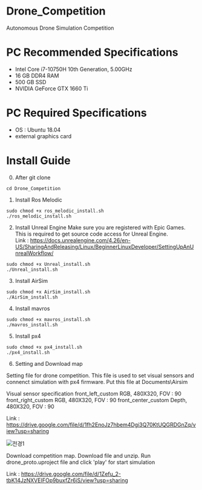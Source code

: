 # Drone_Competition
Autonomous Drone Simulation Competition

# PC Recommended Specifications
- Intel Core i7-10750H 10th Generation, 5.00GHz
- 16 GB DDR4 RAM
- 500 GB SSD
- NVIDIA GeForce GTX 1660 Ti

# PC Required Specifications
- OS : Ubuntu 18.04
- external graphics card

# Install Guide
0. After git clone
```
cd Drone_Competition
```
1. Install Ros Melodic
```
sudo chmod +x ros_melodic_install.sh
./ros_melodic_install.sh
```
  
2. Install Unreal Engine
Make sure you are registered with Epic Games. This is required to get source code access for Unreal Engine.     
Link : https://docs.unrealengine.com/4.26/en-US/SharingAndReleasing/Linux/BeginnerLinuxDeveloper/SettingUpAnUnrealWorkflow/
```
sudo chmod +x Unreal_install.sh
./Unreal_install.sh
```

3. Install AirSim
```
sudo chmod +x AirSim_install.sh
./AirSim_install.sh
```

4. Install mavros
```
sudo chmod +x mavros_install.sh
./mavros_install.sh
```

5. Install px4
```
sudo chmod +x px4_install.sh
./px4_install.sh
```

6. Setting and Download map

Setting file for drone competition. This file is used to set visual sensors and connenct simulation with px4 firmware.
Put this file at Documents\Airsim

Visual sensor specification
front_left_custom
RGB, 480X320, FOV : 90
front_right_custom
RGB, 480X320, FOV : 90
front_center_custom
Depth, 480X320, FOV : 90

Link : https://drive.google.com/file/d/1fh2EnoJz7hbem4Dgi3Q70KtUQGRDGnZq/view?usp=sharing

![전경1](https://user-images.githubusercontent.com/71123229/125734120-de1456b6-a83a-49dd-96fc-4fa7491cae9b.jpg)

Download competition map. Download file and unzip. Run drone_proto.uproject file and click 'play' for start simulation

Link : https://drive.google.com/file/d/1Zefu_2-tbK14JzNXVEIFOp9buxfZr6iS/view?usp=sharing
